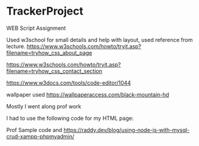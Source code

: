 # TrackerProject
WEB Script Assignment

Used w3school for small details and help with layout, used reference from lecture. https://www.w3schools.com/howto/tryit.asp?filename=tryhow_css_about_page

https://www.w3schools.com/howto/tryit.asp?filename=tryhow_css_contact_section

https://www.w3docs.com/tools/code-editor/1044

wallpaper used
https://wallpaperaccess.com/black-mountain-hd

Mostly I went along prof work

I had to use the following code for my HTML page:

Prof Sample code and 
https://raddy.dev/blog/using-node-js-with-mysql-crud-xampp-phpmyadmin/
